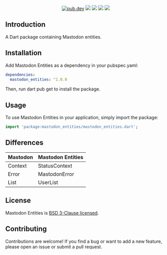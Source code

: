 <p align="center">
  <a href="https://pub.dartlang.org/packages/mastodon_entities"><img src="https://img.shields.io/pub/v/mastodon_entities.svg" alt="pub.dev"></a>
  <a href="https://github.com/MahanRahmati/"><img src="https://img.shields.io/badge/Maintainer-MahanRahmati-informational"></a>
  <a href="https://github.com/MahanRahmati/mastodon_entities/actions/workflows/pana_analysis.yml"><img src="https://github.com/MahanRahmati/mastodon_entities/actions/workflows/pana_analysis.yml/badge.svg"></a>
  <a href="https://github.com/MahanRahmati/mastodon_entities/actions/workflows/flutter_analysis.yml"><img src="https://github.com/MahanRahmati/mastodon_entities/actions/workflows/flutter_analysis.yml/badge.svg"></a>
  <img src="https://img.shields.io/github/license/MahanRahmati/mastodon_entities">
</p>

## Introduction

A Dart package containing Mastodon entities.

## Installation

Add Mastodon Entities as a dependency in your pubspec.yaml:

```yaml
dependencies:
  mastodon_entities: ^1.0.0
```

Then, run dart pub get to install the package.

## Usage

To use Mastodon Entities in your application, simply import the package:

```dart
import 'package:mastodon_entities/mastodon_entities.dart';
```

## Differences

| Mastodon | Mastodon Entities |
| -------- | ----------------- |
| Context  | StatusContext     |
| Error    | MastodonError     |
| List     | UserList          |

## License

Mastodon Entities is [BSD 3-Clause licensed](./LICENSE).

## Contributing

Contributions are welcome! If you find a bug or want to add a new feature, please open an issue or submit a pull request.
